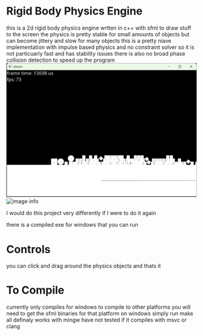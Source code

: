 # Rigid Body Physics Engine
this is a 2d rigid body physics engine wrtten in c++ with sfml to draw stuff to the screen
the physics is pretty stable for small amounts of objects but can become jittery and slow for many objects
this is a pretty niave implementation with impulse based physics and no constraint solver so it is not particuarly fast and has stability issues
there is also no broad phase collision detection to speed up the program
![image info](images/static.png)
![image info](images/dynamic.png)

I would do this project very differently if I were to do it again

there is a compiled exe for windows that you can run

# Controls
you can click and drag around the physics objects and thats it

# To Compile
currently only compiles for windows to compile to other platforms you will need to get the sfml binaries for that platform
on windows simply run
make all
definaly works with mingw have not tested if it compiles with msvc or clang
